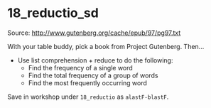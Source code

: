 # 18_reductio_sd

Source: http://www.gutenberg.org/cache/epub/97/pg97.txt

With your table buddy, pick a book from Project Gutenberg. Then...
+ Use list comprehension + reduce to do the following:
  + Find the frequency of a single word
  + Find the total frequency of a group of words
  + Find the most frequently occurring word

Save in workshop under `18_reductio` as `alastF-blastF`.
